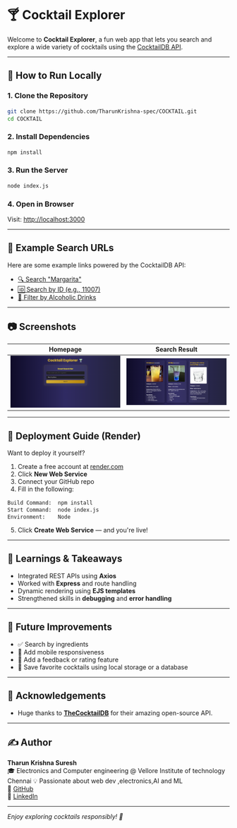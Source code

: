 # 🍸 Cocktail Explorer

Welcome to **Cocktail Explorer**, a fun web app that lets you search and explore a wide variety of cocktails using the [CocktailDB API](https://www.thecocktaildb.com/).

---

## 🚀 How to Run Locally

### 1. Clone the Repository

```bash
git clone https://github.com/TharunKrishna-spec/COCKTAIL.git
cd COCKTAIL
```

### 2. Install Dependencies

```bash
npm install
```

### 3. Run the Server

```bash
node index.js
```

### 4. Open in Browser

Visit: [http://localhost:3000](http://localhost:3000)

---

## 🧪 Example Search URLs

Here are some example links powered by the CocktailDB API:

- [🔍 Search "Margarita"](https://www.thecocktaildb.com/api/json/v1/1/search.php?s=margarita)
- [🆔 Search by ID (e.g., 11007)](https://www.thecocktaildb.com/api/json/v1/1/lookup.php?i=11007)
- [🍷 Filter by Alcoholic Drinks](https://www.thecocktaildb.com/api/json/v1/1/filter.php?a=Alcoholic)

---

## 📷 Screenshots


| Homepage | Search Result |
|----------|----------------|
| ![Home](./screenshots/home.png) | ![Result](./screenshots/result.png) |

---

## 🚀 Deployment Guide (Render)

Want to deploy it yourself?

1. Create a free account at [render.com](https://render.com)
2. Click **New Web Service**
3. Connect your GitHub repo
4. Fill in the following:

```
Build Command:  npm install
Start Command:  node index.js
Environment:    Node
```

5. Click **Create Web Service** — and you're live!

---

## 🧠 Learnings & Takeaways

- Integrated REST APIs using **Axios**
- Worked with **Express** and route handling
- Dynamic rendering using **EJS templates**
- Strengthened skills in **debugging** and **error handling**

---

## 📌 Future Improvements

- ✅ Search by ingredients
- 📱 Add mobile responsiveness
- 💬 Add a feedback or rating feature
- 🎯 Save favorite cocktails using local storage or a database

---

## 🙌 Acknowledgements

- Huge thanks to **[TheCocktailDB](https://www.thecocktaildb.com/)** for their amazing open-source API.

---

## ✍️ Author

**Tharun Krishna Suresh**  
🎓 Electronics and Computer engineering @ Vellore Institute of technology Chennai
💡 Passionate about web dev ,electronics,AI and ML  
🔗 [GitHub](https://github.com/TharunKrishna-spec)  
🔗 [LinkedIn](https://www.linkedin.com/in/tharun-krishna-aa5580324/)

---


_Enjoy exploring cocktails responsibly! 🥂_